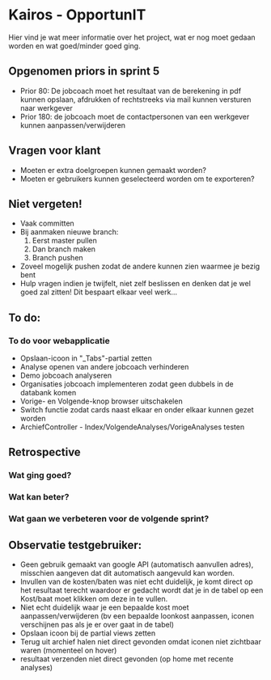 # Kairos - OpportunIT

Hier vind je wat meer informatie over het project,  wat er nog moet gedaan worden en wat goed/minder goed ging.

## Opgenomen priors in sprint 5
* Prior 80: De jobcoach moet het resultaat van de berekening in pdf kunnen opslaan, afdrukken of rechtstreeks via mail kunnen versturen naar werkgever
* Prior 180: de jobcoach moet de contactpersonen van een werkgever kunnen aanpassen/verwijderen

## Vragen voor klant
* Moeten er extra doelgroepen kunnen gemaakt worden?
* Moeten er gebruikers kunnen geselecteerd worden om te exporteren?

## Niet vergeten!
* Vaak committen
* Bij aanmaken nieuwe branch:
    1. Eerst master pullen
    2. Dan branch maken
    3. Branch pushen
* Zoveel mogelijk pushen zodat de andere kunnen zien waarmee je bezig bent
* Hulp vragen indien je twijfelt, niet zelf beslissen en denken dat je wel goed zal zitten! Dit bespaart elkaar veel werk...

## To do:
### To do voor webapplicatie
* Opslaan-icoon in "_Tabs"-partial zetten
* Analyse openen van andere jobcoach verhinderen
* Demo jobcoach analyseren
* Organisaties jobcoach implementeren zodat geen dubbels in de databank komen
* Vorige- en Volgende-knop browser uitschakelen
* Switch functie zodat cards naast elkaar en onder elkaar kunnen gezet worden
* ArchiefController - Index/VolgendeAnalyses/VorigeAnalyses testen

## Retrospective
### Wat ging goed?


### Wat kan beter?


### Wat gaan we verbeteren voor de volgende sprint?


## Observatie testgebruiker:
* Geen gebruik gemaakt van google API (automatisch aanvullen adres), misschien aangeven dat dit automatisch aangevuld kan worden.
* Invullen van de kosten/baten was niet echt duidelijk, je komt direct op het resultaat terecht waardoor er gedacht wordt dat je in de tabel op een Kost/baat moet klikken om deze in te vullen.
* Niet echt duidelijk waar je een bepaalde kost moet aanpassen/verwijderen (bv een bepaalde loonkost aanpassen, iconen verschijnen pas als je er over gaat in de tabel)
* Opslaan icoon bij de partial views zetten
* Terug uit archief halen niet direct gevonden omdat iconen niet zichtbaar waren (momenteel on hover)
* resultaat verzenden niet direct gevonden (op home met recente analyses)
